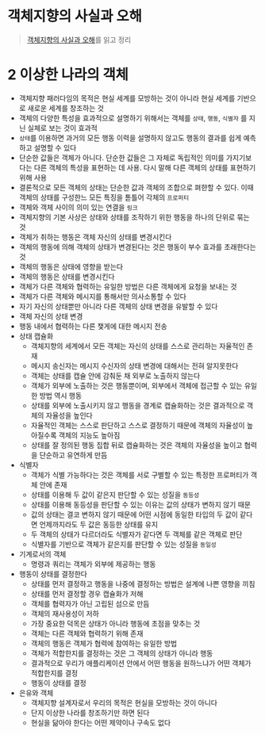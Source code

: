 # 객체지향의 사실과 오해
> [객체지향의 사실과 오해](http://www.yes24.com/Product/Goods/18249021)를 읽고 정리
# 2 이상한 나라의 객체
- 객체지향 패러다임의 목적은 현실 세계를 모방하는 것이 아니라 현실 세계를 기반으로 새로운 세계를 창조하는 것
- 객체의 다양한 특성을 효과적으로 설명하기 위해서는 객체를 `상태`, `행동`, `식별자` 를 지닌 실체로 보는 것이 효과적
- `상태`를 이용하면 과거의 모든 행동 이력을 설명하지 않고도 행동의 결과를 쉽게 예측하고 설명할 수 있다
- 단순한 값들은 객체가 아니다. 단순한 값들은 그 자체로 독립적인 의미를 가지기보다는 다른 객체의 특성을 표현하는 데 사용. 다시 말해 다른 객체의 상태를 표현하기 위해 사용
- 결론적으로 모든 객체의 상태는 단순한 값과 객체의 조합으로 펴햔할 수 있다. 이때 객체의 상태를 구성한느 모든 특징을 톧틀어 각체의 `프로퍼티`
- 객체와 객체 사이의 의미 있는 연결을 `링크`
- 객체지향의 기본 사상은 상태와 상태를 조작하기 위한 행동을 하나의 단위로 묶는 것
- 객체가 취하는 행동은 객체 자신의 상태를 변경시킨다
- 객체의 행동에 의해 객체의 상태가 변경된다는 것은 행동이 부수 효과를 초래한다는 것
- 객체의 행동은 상태에 영향을 받는다
- 객체의 행동은 상태를 변경시킨다
- 객체가 다른 객체와 협력하는 유일한 방법은 다른 객체에게 요청을 보내는 것
- 객체가 다른 객체와 메시지를 통해서만 의사소통할 수 있다
- 자기 자신의 상태뿐만 아니라 다른 객체의 상태 변경을 유발할 수 있다
- 객체 자신의 상태 변경
- 행동 내에서 협력하는 다른 챛게에 대한 메시지 전송
- 상태 캡슐화
    - 객체지향의 세계에서 모든 객체는 자신의 상태를 스스로 관리하는 자율적인 존재
    - 메시지 송신자는 메시지 수신자의 상태 변경에 대해서는 전혀 알지못한다
    - 객체는 상태를 캡슐 안에 감춰둔 채 외부로 노출하지 않는다
    - 객체가 외부에 노출하는 것은 행동뿐이며, 외부에서 객체에 접근할 수 있는 유일한 방법 역시 행동
    - 상태를 외부에 노출시키지 않고 행동을 경계로 캡슐화하는 것은 결과적으로 객체의 자율성을 높인다
    - 자율적인 객체는 스스로 판단하고 스스로 결정하기 때문에 객체의 자율성이 높아질수록 객체의 지능도 높아짐
    - 상태를 잘 정의된 행동 집합 뒤로 캡슐화하는 것은 객체의 자율성을 높이고 협력을 단순하고 유연하게 만듬
- 식별자
    - 객체가 식별 가능하다는 것은 객체를 서로 구별할 수 있는 특정한 프로퍼티가 객체 안에 존재
    - 상태를 이용해 두 값이 같은지 판단할 수 있는 성질을 `동등성`
    - 상태를 이용해 동등성을 판단할 수 있는 이유는 값의 상태가 변하지 않기 때문
    - 값의 상태는 결코 변하지 않기 때문에 어떤 시점에 동일한 타입의 두 값이 같다면 언제까지라도 두 값은 동등한 상태를 유지
    - 두 객체의 상태가 다르더라도 식별자가 같다면 두 객체를 같은 객체로 판단
    - 식별자를 기반으로 객체가 같은지를 판단할 수 있는 성질을 `동일성`
- 기계로서의 객체
    - 명령과 쿼리는 객체가 외부에 제공하는 행동
- 행동이 상태를 결정한다
    - 상태를 먼저 결정하고 행동을 나중에 결정하는 방법은 설계에 나쁜 영향을 끼침
    - 상태를 먼저 결정할 경우 캡슐화가 저해
    - 객체를 협력자가 아닌 고립된 섬으로 만듬
    - 객체의 재사용성이 저하
    - 가장 중요한 덕목은 상태가 아니라 행동에 초점을 맞추는 것
    - 객체는 다른 객체와 협력하기 위해 존재
    - 객체의 행동은 객체가 협력에 참여하는 유일한 방법
    - 객체가 적합한지를 결정하는 것은 그 객체의 상태가 아니라 행동
    - 결과적으로 우리가 애플리케이션 안에서 어떤 행동을 원하느냐가 어떤 객체가 적합한지를 결정
    - 행동이 상태를 결정
- 은유와 객체
    - 객체지향 설계자로서 우리의 목적은 현실을 모방하는 것이 아니다
    - 단지 이상한 나라를 창조하기만 하면 된다
    - 현실을 닮아야 한다는 어떤 제약이나 구속도 없다
